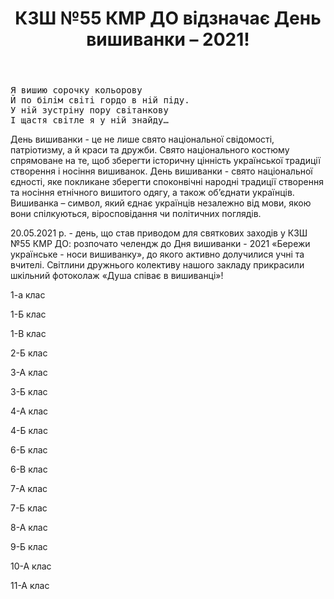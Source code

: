 ﻿---
title: КЗШ №55 КМР ДО відзначає День вишиванки – 2021!
---

<pre>
Я вишию сорочку кольорову     
Й по білім світі гордо в ній піду.
У ній зустріну пору світанкову
І щастя світле я у ній знайду…
</pre>

День вишиванки - це не лише свято національної свідомості, патріотизму, а й краси та дружби. Свято національного костюму спрямоване на те, щоб зберегти історичну цінність української традиції створення і носіння вишиванок. День вишиванки - свято національної єдності, яке покликане зберегти споконвічні народні традиції створення та носіння етнічного вишитого одягу, а також об’єднати українців. Вишиванка – символ, який єднає українців незалежно від мови, якою вони спілкуються, віросповідання чи політичних поглядів.

20.05.2021 р. - день, що став приводом для святкових  заходів у КЗШ №55 КМР ДО: розпочато челендж до Дня вишиванки - 2021 «Бережи українське - носи вишиванку», до якого активно долучилися учні та вчителі. Світлини дружнього колективу нашого закладу прикрасили шкільний  фотоколаж «Душа співає в вишиванці»!

1-а клас

<slideshow id="*1a"></slideshow>

1-Б клас

<slideshow id="*1b"></slideshow>

1-В клас

<slideshow id="*1v"></slideshow>

2-Б клас

<slideshow id="*2b"></slideshow>

3-А клас

<slideshow id="*3a"></slideshow>

3-Б клас

<slideshow id="*3b"></slideshow>

4-А клас

<slideshow id="*4a"></slideshow>

4-Б клас

<slideshow id="*4b"></slideshow>

6-Б клас

<slideshow id="*6b"></slideshow>

6-В клас

<slideshow id="*6v"></slideshow>

7-А клас

<slideshow id="*7a"></slideshow>

7-Б клас

<slideshow id="*7b"></slideshow>

8-А клас

<slideshow id="*8a"></slideshow>

9-Б клас

<slideshow id="*9b"></slideshow>

10-А клас

<slideshow id="*10a"></slideshow>

11-А клас

<slideshow id="*11a"></slideshow>